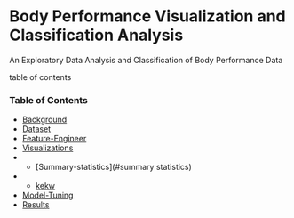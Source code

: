 # Body Performance Visualization and Classification Analysis
An Exploratory Data Analysis and Classification of Body Performance Data


table of contents
### Table of Contents
   
   - [Background](#background)
   - [Dataset](#dataset)
   - [Feature-Engineer](#feature-engineer)
   - [Visualizations](#visualizations)
   - * [Summary-statistics](#summary statistics)
   - * [kekw](#kekw)
   - [Model-Tuning](#model-tuning)
   - [Results](#results)




